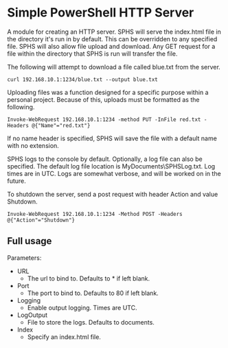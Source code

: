 # Simple PowerShell HTTP Server
A module for creating an HTTP server. SPHS will serve the index.html file in the directory it's run in by default. This can be overridden to any specified file. SPHS will also allow file upload and download. Any GET request for a file within the directory that SPHS is run will transfer the file. 

The following will attempt to download a file called blue.txt from the server.
    
    curl 192.168.10.1:1234/blue.txt --output blue.txt
    
Uploading files was a function designed for a specific purpose within a personal project. Because of this, uploads must be formatted as the following.
   
    Invoke-WebRequest 192.168.10.1:1234 -method PUT -InFile red.txt -Headers @{"Name"="red.txt"}
    
If no name header is specified, SPHS will save the file with a default name with no extension. 

SPHS logs to the console by default. Optionally, a log file can also be specified. The default log file location is MyDocuments\SPHSLog.txt. Log times are in UTC. Logs are somewhat verbose, and will be worked on in the future. 


To shutdown the server, send a post request with header Action and value Shutdown.

    Invoke-WebRequest 192.168.10.1:1234 -Method POST -Headers @{"Action"="Shutdown"}

## Full usage
Parameters:
* URL
  * The url to bind to. Defaults to * if left blank.
* Port
  * The port to bind to. Defaults to 80 if left blank.
* Logging
  * Enable output logging. Times are UTC.
* LogOutput
  * File to store the logs. Defaults to documents.
* Index
  * Specify an index.html file.
